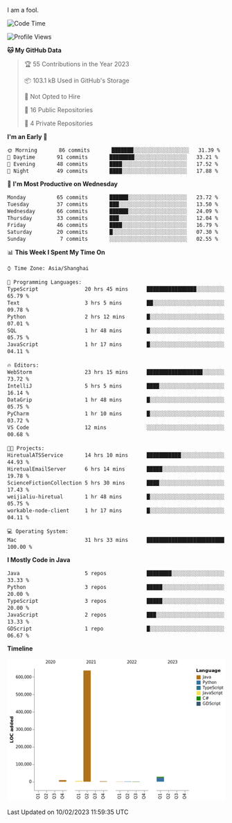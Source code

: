 I am a fool.

<!--START_SECTION:waka-->
![Code Time](http://img.shields.io/badge/Code%20Time-59%20hrs%2035%20mins-blue)

![Profile Views](http://img.shields.io/badge/Profile%20Views-164-blue)

**🐱 My GitHub Data** 

> 🏆 55 Contributions in the Year 2023
 > 
> 📦 103.1 kB Used in GitHub's Storage 
 > 
> 🚫 Not Opted to Hire
 > 
> 📜 16 Public Repositories 
 > 
> 🔑 4 Private Repositories  
 > 
**I'm an Early 🐤** 

```text
🌞 Morning       86 commits       ███████░░░░░░░░░░░░░░░░░░   31.39 % 
🌆 Daytime       91 commits       ████████░░░░░░░░░░░░░░░░░   33.21 % 
🌃 Evening       48 commits       ████░░░░░░░░░░░░░░░░░░░░░   17.52 % 
🌙 Night         49 commits       ████░░░░░░░░░░░░░░░░░░░░░   17.88 % 

```
📅 **I'm Most Productive on Wednesday** 

```text
Monday          65 commits       ██████░░░░░░░░░░░░░░░░░░░   23.72 % 
Tuesday         37 commits       ███░░░░░░░░░░░░░░░░░░░░░░   13.50 % 
Wednesday       66 commits       ██████░░░░░░░░░░░░░░░░░░░   24.09 % 
Thursday        33 commits       ███░░░░░░░░░░░░░░░░░░░░░░   12.04 % 
Friday          46 commits       ████░░░░░░░░░░░░░░░░░░░░░   16.79 % 
Saturday        20 commits       █░░░░░░░░░░░░░░░░░░░░░░░░   07.30 % 
Sunday           7 commits       ░░░░░░░░░░░░░░░░░░░░░░░░░   02.55 % 

```


📊 **This Week I Spent My Time On** 

```text
⌚︎ Time Zone: Asia/Shanghai

💬 Programming Languages: 
TypeScript               20 hrs 45 mins      ████████████████░░░░░░░░░   65.79 % 
Text                     3 hrs 5 mins        ██░░░░░░░░░░░░░░░░░░░░░░░   09.78 % 
Python                   2 hrs 12 mins       █░░░░░░░░░░░░░░░░░░░░░░░░   07.01 % 
SQL                      1 hr 48 mins        █░░░░░░░░░░░░░░░░░░░░░░░░   05.75 % 
JavaScript               1 hr 17 mins        █░░░░░░░░░░░░░░░░░░░░░░░░   04.11 % 

🔥 Editors: 
WebStorm                 23 hrs 15 mins      ██████████████████░░░░░░░   73.72 % 
IntelliJ                 5 hrs 5 mins        ████░░░░░░░░░░░░░░░░░░░░░   16.14 % 
DataGrip                 1 hr 48 mins        █░░░░░░░░░░░░░░░░░░░░░░░░   05.75 % 
PyCharm                  1 hr 10 mins        █░░░░░░░░░░░░░░░░░░░░░░░░   03.72 % 
VS Code                  12 mins             ░░░░░░░░░░░░░░░░░░░░░░░░░   00.68 % 

🐱‍💻 Projects: 
HiretualATSService       14 hrs 10 mins      ███████████░░░░░░░░░░░░░░   44.93 % 
HiretualEmailServer      6 hrs 14 mins       █████░░░░░░░░░░░░░░░░░░░░   19.78 % 
ScienceFictionCollection 5 hrs 30 mins       ████░░░░░░░░░░░░░░░░░░░░░   17.43 % 
weijialiu-hiretual       1 hr 48 mins        █░░░░░░░░░░░░░░░░░░░░░░░░   05.75 % 
workable-node-client     1 hr 17 mins        █░░░░░░░░░░░░░░░░░░░░░░░░   04.11 % 

💻 Operating System: 
Mac                      31 hrs 33 mins      █████████████████████████   100.00 % 

```

**I Mostly Code in Java** 

```text
Java                     5 repos             ████████░░░░░░░░░░░░░░░░░   33.33 % 
Python                   3 repos             █████░░░░░░░░░░░░░░░░░░░░   20.00 % 
TypeScript               3 repos             █████░░░░░░░░░░░░░░░░░░░░   20.00 % 
JavaScript               2 repos             ███░░░░░░░░░░░░░░░░░░░░░░   13.33 % 
GDScript                 1 repo              █░░░░░░░░░░░░░░░░░░░░░░░░   06.67 % 

```


**Timeline**

![Chart not found](https://raw.githubusercontent.com/VeejaLiu/VeejaLiu/master/charts/bar_graph.png) 


 Last Updated on 10/02/2023 11:59:35 UTC
<!--END_SECTION:waka-->
